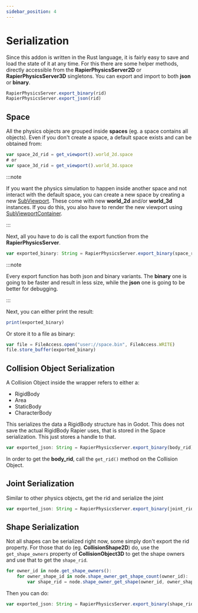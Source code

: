 ```yaml
---
sidebar_position: 4
---
```


# Serialization

Since this addon is written in the Rust language, it is fairly easy to save and load the state of it at any time. For this there are some helper methods, directly accessible from the **RapierPhysicsServer2D** or **RapierPhysicsServer3D** singletons. You can export and import to both **json** or **binary**.

```js
RapierPhysicsServer.export_binary(rid)
RapierPhysicsServer.export_json(rid)
```

## Space

All the physics objects are grouped inside **spaces** (eg. a space contains all objects). Even if you don't create a space, a default space exists and can be obtained from:

```js
var space_2d_rid = get_viewport().world_2d.space
# or
var space_3d_rid = get_viewport().world_3d.space
```


:::note

If you want the physics simulation to happen inside another space and not interact with the default space, you can create a new space by creating a new [SubViewport](https://docs.godotengine.org/en/stable/tutorials/rendering/viewports.html). These come with new **world_2d** and/or **world_3d** instances. If you do this, you also have to render the new viewport using [SubViewportContainer](https://docs.godotengine.org/en/stable/classes/class_subviewportcontainer.html#class-subviewportcontainer).

:::

Next, all you have to do is call the export function from the **RapierPhysicsServer**.

```js
var exported_binary: String = RapierPhysicsServer.export_binary(space_rid)
```

:::note

Every export function has both json and binary variants. The **binary** one is going to be faster and result in  less size, while the **json** one is going to be better for debugging.

:::

Next, you can either print the result:

```js
print(exported_binary)
```

Or store it to a file as binary:

```js
var file = FileAccess.open("user://space.bin", FileAccess.WRITE)
file.store_buffer(exported_binary)
```

## Collision Object Serialization

A Collision Object inside the wrapper refers to either a:
- RigidBody
- Area
- StaticBody
- CharacterBody

This serializes the data a RigidBody structure has in Godot. This does not save the actual RigidBody Rapier uses, that is stored in the Space serialization. This just stores a handle to that.

```js
var exported_json: String = RapierPhysicsServer.export_binary(body_rid)
```

In order to get the **body_rid**, call the `get_rid()` method on the Collision Object.

## Joint Serialization

Similar to other physics objects, get the rid and serialize the joint

```js
var exported_json: String = RapierPhysicsServer.export_binary(joint_rid)
```
## Shape Serialization

Not all shapes can be serialized right now, some simply don't export the rid property. For those that do (eg. **CollisionShape2D**) do, use the `get_shape_owners` property of **CollisionObject3D** to get the shape owners and use that to get the `shape_rid`.

```js
for owner_id in node.get_shape_owners():
    for owner_shape_id in node.shape_owner_get_shape_count(owner_id):
        var shape_rid = node.shape_owner_get_shape(owner_id, owner_shape_id).get_rid()
```

Then you can do:
```js
var exported_json: String = RapierPhysicsServer.export_binary(shape_rid)
```
